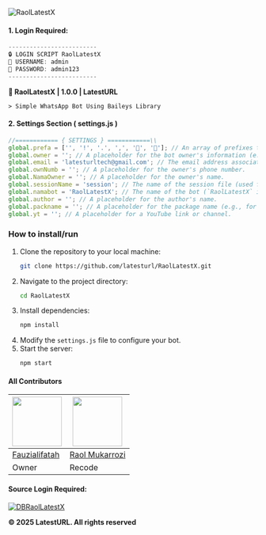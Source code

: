 ![RaolLatestX](https://cardivo.vercel.app/api?name=RaolLatestX&description=🎁Base%20WhatsApp%20bot%20type%20case%20and%20plugins%20(cjs)&image=https://files.catbox.moe/j7k8st.jpg&backgroundColor=%23ecf0f1&github=latesturl&pattern=leaf&colorPattern=%23eaeaea)

#### **1. Login Required:**
```javascript
-------------------------
🔒 LOGIN SCRIPT RaolLatestX
🔑 USERNAME: admin
🔑 PASSWORD: admin123
-------------------------
```

**🎁 RaolLatestX | 1.0.0 | LatestURL**

```> Simple WhatsApp Bot Using Baileys Library```
#### **2. Settings Section ( settings.js )**
```javascript
//============ { SETTINGS } ============\\
global.prefa = ['', '!', '.', ',', '🐤', '🗿']; // An array of prefixes that can be used to trigger commands (e.g., `!`, `.`, `,`).
global.owner = ''; // A placeholder for the bot owner's information (e.g., name or ID).
global.email = 'latesturltech@gmail.com'; // The email address associated with the bot or owner.
global.ownNumb = ''; // A placeholder for the owner's phone number.
global.NamaOwner = ''; // A placeholder for the owner's name.
global.sessionName = 'session'; // The name of the session file (used for authentication or state management).
global.namabot = 'RaolLatestX'; // The name of the bot (`RaolLatestX` in this case).
global.author = ''; // A placeholder for the author's name.
global.packname = ''; // A placeholder for the package name (e.g., for stickers or other media).
global.yt = ''; // A placeholder for a YouTube link or channel.
```
### How to install/run
1. Clone the repository to your local machine:
   ```bash
   git clone https://github.com/latesturl/RaolLatestX.git
   ```
2. Navigate to the project directory:
   ```bash
   cd RaolLatestX
   ```
3. Install dependencies:
   ```bash
   npm install
   ```
4. Modify the `settings.js` file to configure your bot.
5. Start the server:
   ```bash
   npm start
   ```

#### **All Contributors**
<a href="https://github.com/Alifatahfauzi"><img src="https://avatars.githubusercontent.com/u/118640580?v=4?size=100" width="100" height="100"></a> | <a href="https://github.com/latesturl"><img src="https://avatars.githubusercontent.com/u/198647531?v=4?size=100" width="100" height="100"></a>
---|---
[Fauzialifatah](https://github.com/Alifatahfauzi/) | [Raol Mukarrozi](https://github.com/latesturl/)  
Owner | Recode

#### **Source Login Required:**
[![DBRaolLatestX](https://github-readme-stats.vercel.app/api/pin/?username=latesturl&repo=DBRaolLatestX&show_owner=true&theme=dark)](https://github.com/latesturl/dbRaolLatestX)

**© 2025 LatestURL. All rights reserved**
